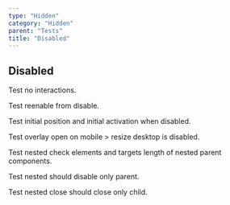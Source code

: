 ```yaml
---
type: "Hidden"
category: "Hidden"
parent: "Tests"
title: "Disabled"
---
```


## Disabled

Test no interactions.

Test reenable from disable.

Test initial position and initial activation when disabled.

Test overlay open on mobile > resize desktop is disabled.

Test nested check elements and targets length of nested parent components.

Test nested should disable only parent.

Test nested close should close only child.

<demo>
  <demoinline src="demos/components/card/disabled">
  </demoinline>
  <demoinline src="demos/components/toggle/disabled">
  </demoinline>
  <demoinline src="demos/components/overlay/disabled">
  </demoinline>
  <demoinline src="demos/components/drop/disabled">
  </demoinline>
  <demoinline src="demos/components/tooltip/disabled">
  </demoinline>
  <demoinline src="demos/components/slider/disabled">
  </demoinline>
</demo>
